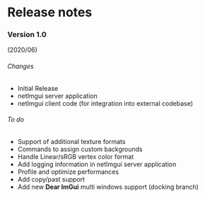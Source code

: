# Release notes

### Version 1.0 
(2020/06)

###### Changes
- Initial Release
- netImgui server application
- netImgui client code (for integration into external codebase)

###### To do
- Support of additional texture formats
- Commands to assign custom backgrounds
- Handle Linear/sRGB vertex color format
- Add logging information in netImgui server application
- Profile and optimize performances
- Add copy/past support
- Add new **Dear ImGui** multi windows support (docking branch)